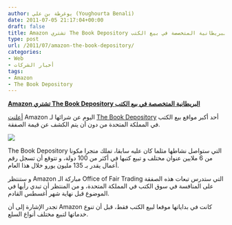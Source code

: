 ```yaml
---
author: يوغرطة بن علي (Youghourta Benali)
date: 2011-07-05 21:17:04+00:00
draft: false
title: Amazon تشتري The Book Depository البريطانية المتخصصة في بيع الكتب
type: post
url: /2011/07/amazon-the-book-depository/
categories:
- Web
- أخبار الشركات
tags:
- Amazon
- The Book Depository
---
```


[**Amazon تشتري The Book Depository البريطانية المتخصصة في بيع الكتب**](https://www.it-scoop.com/2011/07/amazon-the-book-depository/ )


[أعلنت](http://finance.yahoo.com/news/Amazon-to-Acquire-The-Book-prnews-4104318836.html?x=0&.v=1) Amazon اليوم عن شرائها لـ [The Book Depository](http://www.bookdepository.co.uk/) أحد أكبر مواقع بيع الكتب في المملكة المتحدة من دون أن يتم الكشف عن قيمة الصفقة.

[![](https://www.it-scoop.com/wp-content/uploads/2011/07/the_book_depository_logo-300x73.jpg)
](https://www.it-scoop.com/2011/07/amazon-the-book-depository/)

The Book Depository التي ستواصل نشاطها مثلما كان عليه سابقا، تملك متجرا مكونا من 6 ملايين عنوان مختلف و تبيع كتبها في أكثر من 100 دولة، و تتوقع أن تسجل رقم أعمال يقدر بـ 135 مليون يورو خلال هذا العام.

و ستنتظر Amazon مباركة الـ Office of Fair Trading التي ستدرس تبعات هذه الصفقة على المنافسة في سوق الكتب في المملكة المتحدة، و من المنتظر أن تبدي رأيها في الموضوع قبل نهاية شهر أغسطس القادم.

تجدر الإشارة إلى أن Amazon كانت في بداياتها موقعا لبيع الكتب فقط، قبل أن تنوع خدماتها لتبيع مختلف أنواع السلع.


